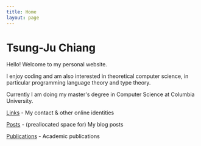```yaml
---
title: Home
layout: page
---
```


# Tsung-Ju Chiang

Hello! Welcome to my personal website.

I enjoy coding and am also interested in theoretical computer science, in particular programming language theory and type theory.

Currently I am doing my master's degree in Computer Science at Columbia University.

[Links](/links/) - My contact & other online identities

[Posts](/posts/) - (preallocated space for) My blog posts

[Publications](/publications/) - Academic publications
